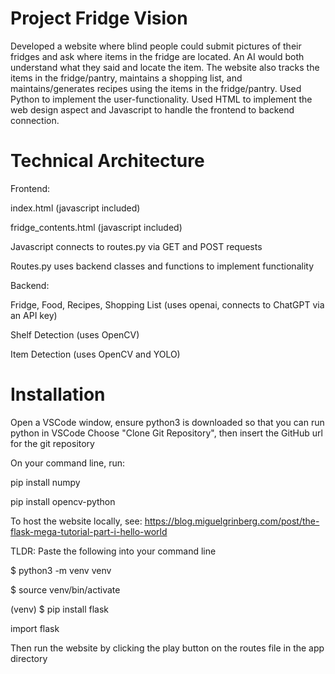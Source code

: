 # Project Fridge Vision 
Developed a website where blind people could submit pictures of their fridges and ask where items in the fridge are located. An AI would both understand what they said and locate the item. The website also tracks the items in the fridge/pantry, maintains a shopping list, and maintains/generates recipes using the items in the fridge/pantry. Used Python to implement the user-functionality. Used HTML to implement the web design aspect and Javascript to handle the frontend to backend connection. 


# Technical Architecture

Frontend:

index.html (javascript included)

fridge_contents.html (javascript included)

Javascript connects to routes.py via GET and POST requests

Routes.py uses backend classes and functions to implement functionality

Backend:

Fridge, Food, Recipes, Shopping List (uses openai, connects to ChatGPT via an API key)

Shelf Detection (uses OpenCV)

Item Detection (uses OpenCV and YOLO)


# Installation

Open a VSCode window, ensure python3 is downloaded so that you can run python in VSCode
Choose "Clone Git Repository", then insert the GitHub url for the git repository

On your command line, run:

pip install numpy

pip install opencv-python

To host the website locally, see: https://blog.miguelgrinberg.com/post/the-flask-mega-tutorial-part-i-hello-world

TLDR: Paste the following into your command line

$ python3 -m venv venv

$ source venv/bin/activate

(venv) $ pip install flask

import flask

Then run the website by clicking the play button on the routes file in the app directory
